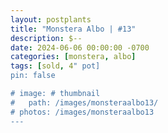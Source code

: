 ```yaml
---
layout: postplants
title: "Monstera Albo | #13"
description: $--
date: 2024-06-06 00:00:00 -0700
categories: [monstera, albo]
tags: [sold, 4" pot]
pin: false

# image: # thumbnail
#   path: /images/monsteraalbo13/
# photos: /images/monsteraalbo13
---
```

